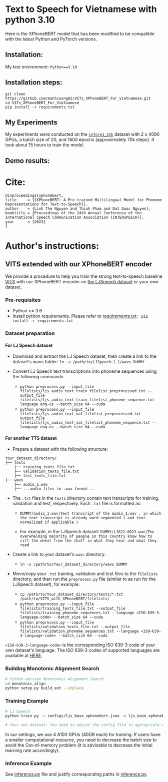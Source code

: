 # Text to Speech for Vietnamese with python 3.10
Here is the XPhoneBERT model that has been modified to be compatible with the latest Python and PyTorch versions.

## Installation:

My test environment: `Python==3.10`

## Installation steps:

```
git clone https://github.com/manhcuong02/VITs_XPhoneBERT_For_Vietnamese.git
cd VITs_XPhoneBERT_For_Vietnamese
pip install -r requirements.txt
```

## My Experiments
My experiments were conducted on the [`infore1_25h`](https://huggingface.co/datasets/doof-ferb/infore1_25hours) dataset with 2 x 4090 GPUs, a batch size of 20, and 1600 epochs (approximately 70k steps). It took about 15 hours to train the model.

## Demo results:


# Cite:
```
@inproceedings{xphonebert,
title     = {{XPhoneBERT: A Pre-trained Multilingual Model for Phoneme Representations for Text-to-Speech}},
author    = {Linh The Nguyen and Thinh Pham and Dat Quoc Nguyen},
booktitle = {Proceedings of the 24th Annual Conference of the International Speech Communication Association (INTERSPEECH)},
year      = {2023}
}
```

# Author's instructions:

## <a name="introduction"></a> VITS extended with our XPhoneBERT encoder

We provide a procedure to help you train the strong text-to-speech baseline [VITS](https://github.com/jaywalnut310/vits) with our XPhoneBERT encoder on [the LJSpeech dataset](https://keithito.com/LJ-Speech-Dataset/) or your own dataset.

### <a name="pre-require"></a> Pre-requisites

- Python >= 3.6
- Install python requirements. Please refer to [requirements.txt](requirements.txt): `
pip install -r requirements.txt`


### <a name="data-prepare"></a> Dataset preparation

#### For LJ Speech dataset

- Download and extract the LJ Speech dataset, then create a link to the dataset's wavs folder: `ln -s /path/to/LJSpeech-1.1/wavs DUMMY`

- Convert LJ Speech text transcriptions into phoneme sequences using the following commands:
	- `python preprocess.py --input_file filelists/ljs_audio_text_train_filelist_preprocessed.txt --output_file filelists/ljs_audio_text_train_filelist_phoneme_sequence.txt --language eng-us --batch_size 64 --cuda`
	- `python preprocess.py --input_file filelists/ljs_audio_text_val_filelist_preprocessed.txt --output_file filelists/ljs_audio_text_val_filelist_phoneme_sequence.txt --language eng-us --batch_size 64 --cuda`


#### For another TTS dataset

- Prepare a dataset with the following structure:

```
Your_dataset_directory/
├── texts
    ├── training_texts_file.txt
    ├── validation_texts_file.txt
    ├── test_texts_file.txt
├── wavs
    ├── audio_1.wav
    ├── ...audio files in .wav format...
```

  - The `.txt` files in the `texts` directory contain text transcripts for training, validation and test, respectively. Each `.txt` file is formatted as:
  
    - `DUMMY/audio_1.wav|text transcript of the audio_1.wav , in which the text transcript is already word-segmented ( and text-normalized if applicable )`
    
    - For example, in the LJSpeech dataset: `DUMMY/LJ022-0023.wav|The overwhelming majority of people in this country know how to sift the wheat from the chaff in what they hear and what they read`

- Create a link to your dataset's `wavs` directory:

	- `ln -s /path/to/Your_dataset_directory/wavs DUMMY`

- Move/copy your `.txt` training, validation and test files to the `filelists` directory, and then run the `preprocess.py` file (similar to as run for the LJSpeech dataset), for example:

	- `cp /path/to/Your_dataset_directory/texts/*.txt /path/to/VITS_with_XPhoneBERT/filelists/`
	- `python preprocess.py --input_file filelists/training_texts_file.txt --output_file filelists/training_phoneme_sequences.txt --language <ISO-639-3-language-code> --batch_size 64 --cuda`
	- `python preprocess.py --input_file filelists/validation_texts_file.txt --output_file filelists/validation_phoneme_sequences.txt --language <ISO-639-3-language-code> --batch_size 64 --cuda`

`<ISO-639-3-language-code>` is the corresponding ISO 639-3 code of your own dataset's language. The ISO 639-3 codes of supported languages are available at [HERE](https://github.com/VinAIResearch/XPhoneBERT/blob/main/LanguageISO639-3Codes.md).

### Building Monotonic Alignment Search
```sh
# Cython-version Monotonoic Alignment Search
cd monotonic_align
python setup.py build_ext --inplace
```


### <a name="training"></a> Training Example
```sh
# LJ Speech
python train.py -c configs/ljs_base_xphonebert.json -m ljs_base_xphonebert

# Your own dataset: You need to adjust the config file to appropriate with your dataset.
```

In our settings, we use 4 A100 GPUs (40GB each) for training. If users have a smaller computational resource, you need to decrease the batch size to avoid the Out-of-memory problem (it is advisable to decrease the initial learning rate accordingly). 

### <a name="infer"></a> Inference Example
See [inference.py](inference.py) file and justify corresponding paths in [inference.py](inference.py).

# 
